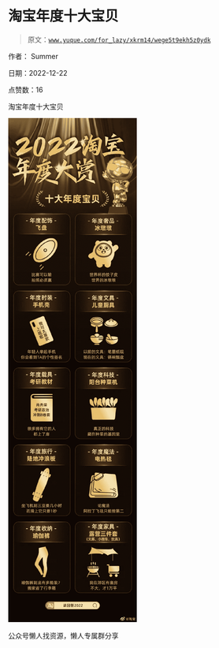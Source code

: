 # 淘宝年度十大宝贝

> 原文：[`www.yuque.com/for_lazy/xkrm14/wege5t9ekh5z0ydk`](https://www.yuque.com/for_lazy/xkrm14/wege5t9ekh5z0ydk)



作者： Summer



日期：2022-12-22



点赞数：16

<ne-card data-card-name="hr" data-card-type="block" id="fdyk5" data-event-boundary="card">

淘宝年度十大宝贝



<ne-card data-card-name="image" data-card-type="inline" id="fvzNd" data-event-boundary="card">![](img/8b4565c809937434aa325e2258d4c289.png)</ne-card>

<ne-card data-card-name="hr" data-card-type="block" id="MuOBQ" data-event-boundary="card">

公众号懒人找资源，懒人专属群分享

</ne-card></ne-card>